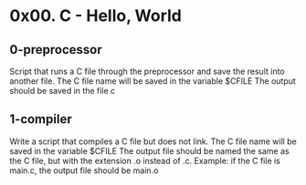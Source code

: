 # 0x00. C - Hello, World

## 0-preprocessor
Script that runs a C file through the preprocessor and save the result into another file.
    The C file name will be saved in the variable $CFILE
    The output should be saved in the file c

## 1-compiler
Write a script that compiles a C file but does not link.
    The C file name will be saved in the variable $CFILE
    The output file should be named the same as the C file, but with the extension .o instead of .c.
        Example: if the C file is main.c, the output file should be main.o



